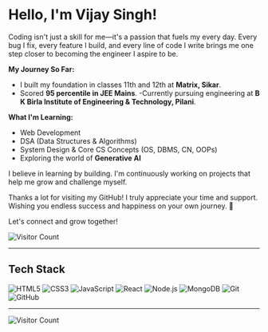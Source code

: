 # Hello, I'm Vijay Singh!

Coding isn't just a skill for me—it's a passion that fuels my every day. Every bug I fix, every feature I build, and every line of code I write brings me one step closer to becoming the engineer I aspire to be.

 **My Journey So Far:**
- I built my foundation in classes 11th and 12th at **Matrix, Sikar**.
- Scored **95 percentile in JEE Mains**.
-Currently pursuing engineering at **B K Birla Institute of Engineering & Technology, Pilani**.

 **What I'm Learning:**
-  Web Development 
-  DSA (Data Structures & Algorithms)
-  System Design & Core CS Concepts (OS, DBMS, CN, OOPs)
-  Exploring the world of **Generative AI**

I believe in learning by building. I'm continuously working on projects that help me grow and challenge myself.

 Thanks a lot for visiting my GitHub! I truly appreciate your time and support. Wishing you endless success and happiness on your own journey. 🙌

Let's connect and grow together! 

![Visitor Count](https://komarev.com/ghpvc/?username=vijay108-dev&label=Profile%20views&color=0e75b6&style=flat)

---

## Tech Stack

![HTML5](https://img.shields.io/badge/HTML5-E34F26?style=for-the-badge&logo=html5&logoColor=white)
![CSS3](https://img.shields.io/badge/CSS3-1572B6?style=for-the-badge&logo=css3&logoColor=white)
![JavaScript](https://img.shields.io/badge/JavaScript-F7DF1E?style=for-the-badge&logo=javascript&logoColor=black)
![React](https://img.shields.io/badge/React-20232A?style=for-the-badge&logo=react&logoColor=61DAFB)
![Node.js](https://img.shields.io/badge/Node.js-339933?style=for-the-badge&logo=nodedotjs&logoColor=white)
![MongoDB](https://img.shields.io/badge/MongoDB-4EA94B?style=for-the-badge&logo=mongodb&logoColor=white)
![Git](https://img.shields.io/badge/Git-F05032?style=for-the-badge&logo=git&logoColor=white)
![GitHub](https://img.shields.io/badge/GitHub-181717?style=for-the-badge&logo=github&logoColor=white)

---



![Visitor Count](https://komarev.com/ghpvc/?username=vijay108-dev&label=Profile%20views&color=0e75b6&style=flat)


